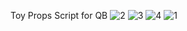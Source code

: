 Toy Props
Script for QB
![2](https://user-images.githubusercontent.com/42780579/213325718-7d815f85-1156-40b7-ad11-3f71f8101307.png)
![3](https://user-images.githubusercontent.com/42780579/213325722-6fad22ff-0d41-45ce-a5fe-a2dac6426c0f.png)
![4](https://user-images.githubusercontent.com/42780579/213325724-17d122a3-6501-44d6-b463-21927d338a77.png)
![1](https://user-images.githubusercontent.com/42780579/213325727-0719551c-6746-4ddd-8b2b-26d8a3b44b30.png)
